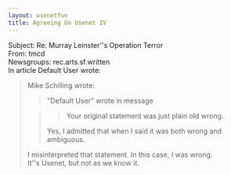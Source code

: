```yaml
---   
layout: usenetfun   
title: Agreeing On Usenet IV   
---   
```

   
Subject: Re: Murray Leinster''s Operation Terror   
From: tmcd   
Newsgroups: rec.arts.sf.written   
In article Default User wrote:   
>Mike Schilling wrote:   
>> &quot;Default User&quot; wrote in message   
>   
>> > Your original statement was just plain old wrong.   
>>   
>> Yes, I admitted that when I said it was both wrong and ambiguous.   
>   
>I misinterpreted that statement. In this case, *I* was wrong.   
It''s Usenet, but not as we know it.   
   
